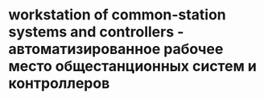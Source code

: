 # workstation of common-station systems and controllers - автоматизированное рабочее место общестанционных систем и контроллеров
